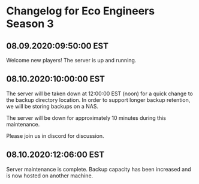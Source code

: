 # Changelog for Eco Engineers Season 3

## 08.09.2020:09:50:00 EST

Welcome new players! The server is up and running.

## 08.10.2020:10:00:00 EST

The server will be taken down at 12:00:00 EST (noon) for a quick change to the backup directory location. In order to support longer backup retention, we will be storing backups on a NAS.

The server will be down for approximately 10 minutes during this maintenance.

Please join us in discord for discussion.

## 08.10.2020:12:06:00 EST

Server maintenance is complete. Backup capacity has been increased and is now hosted on another machine.
